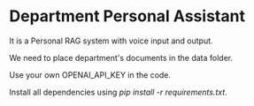 # Department Personal Assistant

It is a Personal RAG system with voice input and output.

We need to place department's documents in the data folder. 

Use your own OPENAI_API_KEY in the code. 

Install all dependencies using *pip install -r requirements.txt*.

